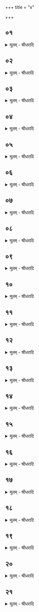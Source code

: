 +++
title = "४"

+++


## ०१
<details><summary>मूलम् - श्रीधरादि</summary>

अ᳘थ स्वयमातृण्णा᳘सु सा᳘मानि गायति॥  
(ती) इमे वै᳘ लोकाः᳘ स्वयमातृण्णास्ता᳘ ऽएताः श᳘र्करास्ता᳘ देवा᳘ ऽउपधा᳘यैतादृ᳘शीरे᳘वापश्यन्य᳘थैताः शु᳘ष्काः श᳘र्कराः᳘॥
</details>

## ०२
<details><summary>मूलम् - श्रीधरादि</summary>

(स्ते) ते ऽब्रुवन्॥  
(न्नु᳘) उ᳘प त᳘ज्जानीत य᳘थैषु᳘ लोके᳘षु र᳘समुपजी᳘वनं द᳘धामे᳘ति᳘ ते ऽब्रुवंश्चेत᳘यध्वमि᳘ति चि᳘तिमिच्छते᳘ति वाव त᳘दब्रुवंस्त᳘दिच्छत य᳘थैषु᳘ लोके᳘षु र᳘समुपजी᳘वनं द᳘धामे᳘ति॥
</details>

## ०३
<details><summary>मूलम् - श्रीधरादि</summary>

ते᳘ चेत᳘यमानाः॥  
(ऽ) एता᳘नि सा᳘मान्यपश्यंस्ता᳘न्यगायंस्तै᳘रेषु लोके᳘षु र᳘समुपजी᳘वनमदधुस्त᳘थै᳘वैतद्य᳘जमानो य᳘देता᳘नि सा᳘मानि गा᳘यत्ये᳘ष्वे᳘वैत᳘ल्लोके᳘षु र᳘समुपजी᳘वनं दधाति॥
</details>

## ०४
<details><summary>मूलम् - श्रीधरादि</summary>

स्वयमातृण्णा᳘सु गायति॥  
(ती) इमे वै᳘ लोकाः᳘ स्वयमातृण्णा᳘ ऽए᳘ष्वे᳘वैत᳘ल्लोके᳘षु र᳘समुपजी᳘वनं दधाति॥
</details>

## ०५
<details><summary>मूलम् - श्रीधरादि</summary>

स वै भूर्भु᳘वः स्वरि᳘ति[[!!]]॥  
(त्ये) एता᳘सु व्या᳘त्दृतिषु गायति भूरि᳘ति वा᳘ ऽअयं᳘ लोको भु᳘व ऽइ᳘त्यन्तरिक्षलोकः᳘ स्व᳘रित्यसौ᳘ लोक᳘ ऽए᳘ष्वे᳘वैत᳘ल्लोके᳘षु र᳘समुपजी᳘वनं दधाति॥
</details>

## ०६
<details><summary>मूलम् - श्रीधरादि</summary>

ता᳘नि वै ना᳘नाप्रस्तावानि॥  
समान᳘निधनानि ता᳘नि यन्ना᳘नाप्रस्तावानि ना᳘ना ह्य᳘पश्यन्न᳘थ य᳘त्समान᳘निधनान्ये᳘का᳘ ह्येव᳘ यज्ञ᳘स्य प्रतिष्ठै᳘कं निध᳘नᳫँ᳭ स्वर्ग᳘ एव᳘ लोकस्त᳘स्मा᳘त्स्वर्ज्योतिर्निधनानि[[!!]]॥
</details>

## ०७
<details><summary>मूलम् - श्रीधरादि</summary>

(न्य᳘) अथै᳘नᳫँ᳭ हिरण्यशकलैः प्रो᳘क्षति॥  
(त्य᳘) अ᳘त्रैष स᳘र्व्वो ऽग्निः सं᳘स्कृतस्त᳘स्मिन्देवा᳘ ऽएत᳘दमृ᳘तᳫँ᳭ रूप᳘मुत्तम᳘दधुस्त᳘थै᳘वास्मिन्नय᳘मेत᳘दमृ᳘तᳫँ᳭ रूप᳘मुत्तमं᳘ दधाति॥
</details>

## ०८
<details><summary>मूलम् - श्रीधरादि</summary>

य᳘द्वे᳘वैनᳫँ᳭ हिरण्यशकलैः᳘ प्रोक्ष᳘ति॥  
(त्ये) एतद्वा᳘ ऽअस्मिन्न᳘दो ऽमूं᳘ पुर᳘स्ताद्र᳘म्यां तनूं᳘ मध्यतो᳘ दधाति रुक्मं᳘ च पु᳘रुषं चा᳘थैनमेतत्स᳘र्व्वमे᳘वोप᳘रिष्टाद्र᳘म्यया[[!!]] त᳘न्वा प्र᳘च्छादयति॥
</details>

## ०९
<details><summary>मूलम् - श्रीधरादि</summary>

द्वा᳘भ्यां द्वाभ्याᳫँ᳭ शता᳘भ्याम्॥  
(न्द्वि) द्विपाद्य᳘जमानो य᳘जमानो ऽग्निर्या᳘वानग्निर्या᳘वत्यस्य मा᳘त्रा ता᳘वतै᳘वास्मिन्नेत᳘दमृ᳘तᳫँ᳭ रूप᳘मुत्तमं᳘ दधाति प᳘ञ्चकृ᳘त्वः प᳘ञ्चचितिको ऽग्निः प᳘ञ्च ऽर्त᳘वः संव्वत्सरः᳘ संव्वत्स᳘रो ऽग्निर्या᳘वानग्निर्या᳘वत्यस्य मा᳘त्रा ता᳘वतै᳘वास्मिन्नेत᳘दमृ᳘तᳫँ᳭ रूप᳘मुत्तमं᳘ दधाति सह᳘स्रेण स᳘र्व्वं वै᳘ सह᳘स्रᳫँ᳭ स᳘र्व्वेणै᳘वास्मिन्नेत᳘दमृ᳘तᳫँ᳭ रूप᳘मुत्तमं᳘ दधाति॥
</details>

## १०
<details><summary>मूलम् - श्रीधरादि</summary>

पश्चाद᳘ग्रे प्राङ्ति᳘ष्ठन्॥  
(न्न᳘) अ᳘थोत्तरतो᳘ दक्षिणा᳘ ऽथ पुर᳘स्तात्प्रत्यङ्ङ᳘थ जघ᳘नेन परी᳘त्य दक्षिणत ऽउ᳘दङ्ति᳘ष्ठंस्त᳘द्दक्षिणावृत्तद्धि᳘ देवत्रा᳘ ऽथानुपरी᳘त्य पश्चात्प्राङ्ति᳘ष्ठंस्त᳘थो हास्यैतत्प्रा᳘गेव क᳘र्म कृतं᳘ भवति॥
</details>

## ११
<details><summary>मूलम् - श्रीधरादि</summary>

सह᳘स्रस्य प्र᳘मा ऽसि॥  
सह᳘स्रस्य प्रति᳘मा ऽसि सह᳘स्रस्यो᳘न्मा ऽसि साह᳘स्रो ऽसि सह᳘स्राय त्वे᳘ति स᳘र्व्वं वै᳘ सह᳘स्रᳫँ᳭ स᳘र्व्वमसि स᳘र्व्वस्मै त्वे᳘त्येतत्[[!!]]॥
</details>

## १२
<details><summary>मूलम् - श्रीधरादि</summary>

(द) अथा᳘तश्चितिपुरीषा᳘णामेव᳘ मीमा᳘ᳫँ᳘सा॥  
(सा ऽय᳘) अय᳘मेव᳘ लोकः᳘ प्रथमा चि᳘तिः पश᳘वः पु᳘रीषं य᳘त्प्रथमां चि᳘तिं पु᳘रीषेण प्रच्छाद᳘यतीमं त᳘ल्लोकं᳘ पशुभिः[[!!]] प्र᳘च्छादयति॥
</details>

## १३
<details><summary>मूलम् - श्रीधरादि</summary>

(त्य) अन्त᳘रिक्षमेव᳘ द्विती᳘या चि᳘तिः॥  
(र्व्व᳘) व्व᳘याᳫँ᳭सि पु᳘रीषं य᳘द्द्विती᳘यां चि᳘तिं पु᳘रीषेण प्रच्छाद᳘यत्यन्त᳘रिक्षं तद्व᳘योभिः प्र᳘च्छादयति॥
</details>

## १४
<details><summary>मूलम् - श्रीधरादि</summary>

द्यौ᳘रेव᳘ तृती᳘या चि᳘तिः॥  
(र्न᳘) न᳘क्षत्राणि पु᳘रीषं य᳘त्तृती᳘यां चि᳘तिं पु᳘रीषेण प्रच्छाद᳘यति दि᳘वं तन्न᳘क्षत्रैः प्र᳘च्छादयति॥
</details>

## १५
<details><summary>मूलम् - श्रीधरादि</summary>

यज्ञ᳘ ऽएव᳘ चतुर्थी चि᳘तिः॥  
(र्द᳘) द᳘क्षिणाः पु᳘रीषं य᳘च्चतुर्थीं चि᳘तिं पु᳘रीषेण प्रच्छाद᳘यति यज्ञं तद्द᳘क्षिनाभिः प्र᳘च्छादयति॥
</details>

## १६
<details><summary>मूलम् - श्रीधरादि</summary>

य᳘जमान ऽएव᳘ पञ्चमी चि᳘तिः॥  
प्रजा पु᳘रीषं य᳘त्पञ्चमीं चि᳘तिं पु᳘रीषेण प्रच्छाद᳘यति य᳘जमानं त᳘त्प्रज᳘या प्र᳘च्छादयति॥
</details>

## १७
<details><summary>मूलम् - श्रीधरादि</summary>

स्वर्ग᳘ ऽएव᳘ लोकः᳘ षष्ठी चि᳘तिः॥  
(र्दे) देवाः पु᳘रीषं य᳘त्षष्ठीं चि᳘तिं पु᳘रीषेण प्रच्छाद᳘यति स्वर्गं त᳘ल्लोकं᳘ देवैः प्र᳘च्छादयति॥
</details>

## १८
<details><summary>मूलम् - श्रीधरादि</summary>

(त्य) अमृ᳘तमेव᳘ सप्तमी चि᳘तिः॥ 
(स्ता᳘) ता᳘मुत्तमामु᳘पदधात्यमृ᳘तं त᳘दस्य स᳘र्व्वस्योत्तमं᳘ दधाति त᳘स्मादस्य स᳘र्व्वस्यामृ᳘तमुत्तमं त᳘स्माद्देवा ऽअ᳘नन्तर्हितास्त᳘स्मादु᳘ ते ऽमृ᳘ता ऽइ᳘त्यधिदेवतम्[[!!]]॥
</details>

## १९
<details><summary>मूलम् - श्रीधरादि</summary>

(म᳘) अ᳘थाध्यात्म᳘म्॥  
यै᳘वेयं᳘ प्रतिष्ठा य᳘श्चायम᳘वाङ्प्राणस्स᳘त्प्रथमा चि᳘तिर्माᳫँ᳭सं पु᳘रीषं य᳘त्प्रथमां चि᳘तिं पु᳘रीषेण प्रच्छाद᳘यत्येत᳘स्य त᳘दात्मनो[[!!]] माᳫँ᳭सैः सं᳘छादयती᳘ष्टका ऽउपधा᳘यास्थी᳘ष्टका ऽअ᳘स्थि त᳘न्माᳫँ᳭सैः सं᳘छादयति᳘ नाध᳘स्तात्सं᳘छादयति त᳘स्मादिमे᳘ प्राणा᳘ ऽअध᳘स्ताद᳘संछन्ना ऽउप᳘रिष्टात्तु प्र᳘च्छादयत्येत᳘दस्य तदात्म᳘न ऽउप᳘रिष्टान्माᳫँ᳭सैः[[!!]] सं᳘छादयति त᳘स्मादस्यैत᳘दात्म᳘न ऽउप᳘रिष्टान्माᳫँ᳭सैः सं᳘छन्नं ना᳘वकाशते॥
</details>

## २०
<details><summary>मूलम् - श्रीधरादि</summary>

य᳘दूर्ध्वं᳘ प्रतिष्ठा᳘या ऽअवाची᳘नं म᳘ध्यात्॥  
(त्त᳘) त᳘द्द्विती᳘या चि᳘तिर्माᳫँ᳭सं पु᳘रीषं य᳘द्द्विती᳘यां चि᳘तिं पु᳘रीषेण प्रच्छाद᳘यत्येत᳘दस्य त᳘दात्म᳘नो माᳫँ᳭सैः सं᳘छादयती᳘ष्टका ऽउपधा᳘यास्थी᳘ष्टका ऽअ᳘स्थि त᳘न्माᳫँ᳭सैः सं᳘छादयति पु᳘रीष ऽउ᳘पदधाति पु᳘रीषेण प्र᳘च्छादयत्येत᳘दस्य त᳘दात्म᳘न ऽउभय᳘तो माᳫँ᳭सैः सं᳘छादयति त᳘स्मादस्यैत᳘दात्म᳘न ऽउभय᳘तो माᳫँ᳭सैः सं᳘छन्नं ना᳘वकाशते॥
</details>

## २१
<details><summary>मूलम् - श्रीधरादि</summary>

म᳘ध्यमेव᳘ तृती᳘या चि᳘तिः॥  
(र्य᳘) य᳘दूर्ध्वं म᳘ध्यादवाची᳘नं ग्रीवा᳘भ्यस्त᳘च्चतुर्थी चि᳘तिर्ग्रीवा᳘ ऽएव᳘ पञ्चमी चि᳘तिः शि᳘र ऽएव᳘ षष्ठी चि᳘तिः प्राणा᳘ ऽएव᳘ सप्तमी चि᳘तिस्ता᳘मुत्तमामु᳘पदधाति प्राणांस्त᳘दस्य स᳘र्व्वस्योत्तमा᳘न्दधाति त᳘स्मादस्य स᳘र्व्वस्य प्राणा᳘ ऽउत्तमाः पु᳘रीष ऽउ᳘पदधाति माᳫँ᳭सं वै पु᳘रीषं माᳫँ᳭से᳘न त᳘त्प्राणान्प्र᳘तिष्ठापयति᳘ नोप᳘रिष्टात्प्र᳘च्छादयति त᳘स्मादिमे᳘ प्राणा᳘ ऽउप᳘रिष्टाद᳘संछन्नाः॥
</details>